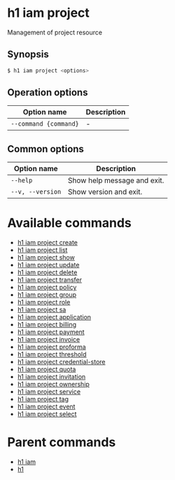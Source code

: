 
# h1 iam project

Management of project resource

## Synopsis

```bash
$ h1 iam project <options>
```

## Operation options

| Option name               | Description |
| ------------------------- | ----------- |
| ```--command {command}``` | -           |

## Common options

| Option name          | Description                 |
| -------------------- | --------------------------- |
| ```--help```         | Show help message and exit. |
| ```--v, --version``` | Show version and exit.      |

# Available commands

* [h1 iam project create](./create/README.md)
* [h1 iam project list](./list/README.md)
* [h1 iam project show](./show/README.md)
* [h1 iam project update](./update/README.md)
* [h1 iam project delete](./delete/README.md)
* [h1 iam project transfer](./transfer/README.md)
* [h1 iam project policy](./policy/README.md)
* [h1 iam project group](./group/README.md)
* [h1 iam project role](./role/README.md)
* [h1 iam project sa](./sa/README.md)
* [h1 iam project application](./application/README.md)
* [h1 iam project billing](./billing/README.md)
* [h1 iam project payment](./payment/README.md)
* [h1 iam project invoice](./invoice/README.md)
* [h1 iam project proforma](./proforma/README.md)
* [h1 iam project threshold](./threshold/README.md)
* [h1 iam project credential-store](./credential-store/README.md)
* [h1 iam project quota](./quota/README.md)
* [h1 iam project invitation](./invitation/README.md)
* [h1 iam project ownership](./ownership/README.md)
* [h1 iam project service](./service/README.md)
* [h1 iam project tag](./tag/README.md)
* [h1 iam project event](./event/README.md)
* [h1 iam project select](./select/README.md)

# Parent commands

* [h1 iam](./../README.md)
* [h1](./../../README.md)
